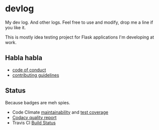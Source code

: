 # devlog

My dev log. And other logs. Feel free to use and modify, drop me a line if you like it.

This is mostly idea testing project for Flask applications I'm developing at work.

## Habla habla

* [code of conduct](CODE_OF_CONDUCT.md)
* [contributing guidelines](CONTRIBUTING.md)

## Status

Because badges are meh spies.

* Code Climate [maintainability](https://codeclimate.com/github/zgoda/devlog/maintainability) and [test coverage](https://codeclimate.com/github/zgoda/devlog/test_coverage)
* [Codacy quality report](https://www.codacy.com/app/jarek.zgoda/devlog)
* Travis CI [Build Status](https://travis-ci.com/zgoda/devlog)
